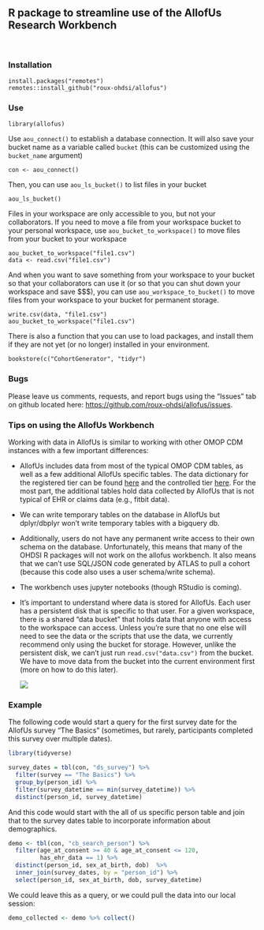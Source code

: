 
<!-- README.md is generated from README.Rmd. Please edit that file -->

</br> </br>

## R package to streamline use of the AllofUs Research Workbench

</br>

### Installation

    install.packages("remotes")
    remotes::install_github("roux-ohdsi/allofus")

### Use

    library(allofus)

Use `aou_connect()` to establish a database connection. It will also
save your bucket name as a variable called `bucket` (this can be
customized using the `bucket_name` argument)

    con <- aou_connect()

Then, you can use `aou_ls_bucket()` to list files in your bucket

    aou_ls_bucket()

Files in your workspace are only accessible to you, but not your
collaborators. If you need to move a file from your workspace bucket to
your personal workspace, use `aou_bucket_to_workspace()` to move files
from your bucket to your workspace

    aou_bucket_to_workspace("file1.csv")
    data <- read.csv("file1.csv")

And when you want to save something from your workspace to your bucket
so that your collaborators can use it (or so that you can shut down your
workspace and save \$\$\$), you can use `aou_workspace_to_bucket()` to
move files from your workspace to your bucket for permanent storage.

    write.csv(data, "file1.csv")
    aou_bucket_to_workspace("file1.csv")

There is also a function that you can use to load packages, and install
them if they are not yet (or no longer) installed in your environment.

    bookstore(c("CohortGenerator", "tidyr")

### Bugs

Please leave us comments, requests, and report bugs using the “Issues”
tab on github located here:
<https://github.com/roux-ohdsi/allofus/issues>.

### Tips on using the AllofUs Workbench

Working with data in AllofUs is similar to working with other OMOP CDM
instances with a few important differences:

- AllofUs includes data from most of the typical OMOP CDM tables, as
  well as a few additional AllofUs specific tables. The data dictionary
  for the registered tier can be found
  [here](https://docs.google.com/spreadsheets/d/1HNxLGGKCJFWi5dBXiFgu3nZlV6klMLiHVjqANCu03UY/edit#gid=183931508)
  and the controlled tier
  [here](https://docs.google.com/spreadsheets/d/1XLVq84LLd0VZMioF2sPwyiaPw3EFp5c8o1CTWGPH-Yc/edit#gid=183931508).
  For the most part, the additional tables hold data collected by
  AllofUs that is not typical of EHR or claims data (e.g., fitbit data).

- We can write temporary tables on the database in AllofUs but
  dplyr/dbplyr won’t write temporary tables with a bigquery db.

- Additionally, users do not have any permanent write access to their
  own schema on the database. Unfortunately, this means that many of the
  OHDSI R packages will not work on the allofus workbench. It also means
  that we can’t use SQL/JSON code generated by ATLAS to pull a cohort
  (because this code also uses a user schema/write schema).

- The workbench uses jupyter notebooks (though RStudio is coming).

- It’s important to understand where data is stored for AllofUs. Each
  user has a persistent disk that is specific to that user. For a given
  workspace, there is a shared “data bucket” that holds data that anyone
  with access to the workspace can access. Unless you’re sure that no
  one else will need to see the data or the scripts that use the data,
  we currently recommend only using the bucket for storage. However,
  unlike the persistent disk, we can’t just run `read.csv("data.csv")`
  from the bucket. We have to move data from the bucket into the current
  environment first (more on how to do this later).

  ![](https://support.researchallofus.org/hc/article_attachments/14431834598036)

### Example

The following code would start a query for the first survey date for the
AllofUs survey “The Basics” (sometimes, but rarely, participants
completed this survey over multiple dates).

``` r
library(tidyverse)

survey_dates = tbl(con, "ds_survey") %>%
  filter(survey == "The Basics") %>%
  group_by(person_id) %>%
  filter(survey_datetime == min(survey_datetime)) %>%
  distinct(person_id, survey_datetime)
```

And this code would start with the all of us specific person table and
join that to the survey dates table to incorporate information about
demographics.

``` r
demo <- tbl(con, "cb_search_person") %>%
  filter(age_at_consent >= 40 & age_at_consent <= 120,
         has_ehr_data == 1) %>%
  distinct(person_id, sex_at_birth, dob)  %>%
  inner_join(survey_dates, by = "person_id") %>%
  select(person_id, sex_at_birth, dob, survey_datetime)
```

We could leave this as a query, or we could pull the data into our local
session:

``` r
demo_collected <- demo %>% collect()
```
